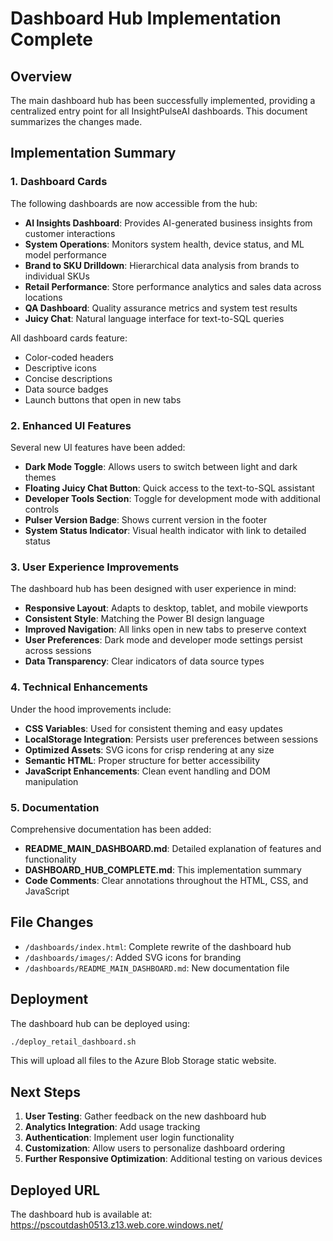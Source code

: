 # Dashboard Hub Implementation Complete

## Overview

The main dashboard hub has been successfully implemented, providing a centralized entry point for all InsightPulseAI dashboards. This document summarizes the changes made.

## Implementation Summary

### 1. Dashboard Cards

The following dashboards are now accessible from the hub:

- **AI Insights Dashboard**: Provides AI-generated business insights from customer interactions
- **System Operations**: Monitors system health, device status, and ML model performance
- **Brand to SKU Drilldown**: Hierarchical data analysis from brands to individual SKUs
- **Retail Performance**: Store performance analytics and sales data across locations
- **QA Dashboard**: Quality assurance metrics and system test results
- **Juicy Chat**: Natural language interface for text-to-SQL queries

All dashboard cards feature:
- Color-coded headers
- Descriptive icons
- Concise descriptions
- Data source badges
- Launch buttons that open in new tabs

### 2. Enhanced UI Features

Several new UI features have been added:

- **Dark Mode Toggle**: Allows users to switch between light and dark themes
- **Floating Juicy Chat Button**: Quick access to the text-to-SQL assistant
- **Developer Tools Section**: Toggle for development mode with additional controls
- **Pulser Version Badge**: Shows current version in the footer
- **System Status Indicator**: Visual health indicator with link to detailed status

### 3. User Experience Improvements

The dashboard hub has been designed with user experience in mind:

- **Responsive Layout**: Adapts to desktop, tablet, and mobile viewports
- **Consistent Style**: Matching the Power BI design language
- **Improved Navigation**: All links open in new tabs to preserve context
- **User Preferences**: Dark mode and developer mode settings persist across sessions
- **Data Transparency**: Clear indicators of data source types

### 4. Technical Enhancements

Under the hood improvements include:

- **CSS Variables**: Used for consistent theming and easy updates
- **LocalStorage Integration**: Persists user preferences between sessions
- **Optimized Assets**: SVG icons for crisp rendering at any size
- **Semantic HTML**: Proper structure for better accessibility
- **JavaScript Enhancements**: Clean event handling and DOM manipulation

### 5. Documentation

Comprehensive documentation has been added:

- **README_MAIN_DASHBOARD.md**: Detailed explanation of features and functionality
- **DASHBOARD_HUB_COMPLETE.md**: This implementation summary
- **Code Comments**: Clear annotations throughout the HTML, CSS, and JavaScript

## File Changes

- `/dashboards/index.html`: Complete rewrite of the dashboard hub
- `/dashboards/images/`: Added SVG icons for branding
- `/dashboards/README_MAIN_DASHBOARD.md`: New documentation file

## Deployment

The dashboard hub can be deployed using:

```bash
./deploy_retail_dashboard.sh
```

This will upload all files to the Azure Blob Storage static website.

## Next Steps

1. **User Testing**: Gather feedback on the new dashboard hub
2. **Analytics Integration**: Add usage tracking
3. **Authentication**: Implement user login functionality
4. **Customization**: Allow users to personalize dashboard ordering
5. **Further Responsive Optimization**: Additional testing on various devices

## Deployed URL

The dashboard hub is available at:
https://pscoutdash0513.z13.web.core.windows.net/